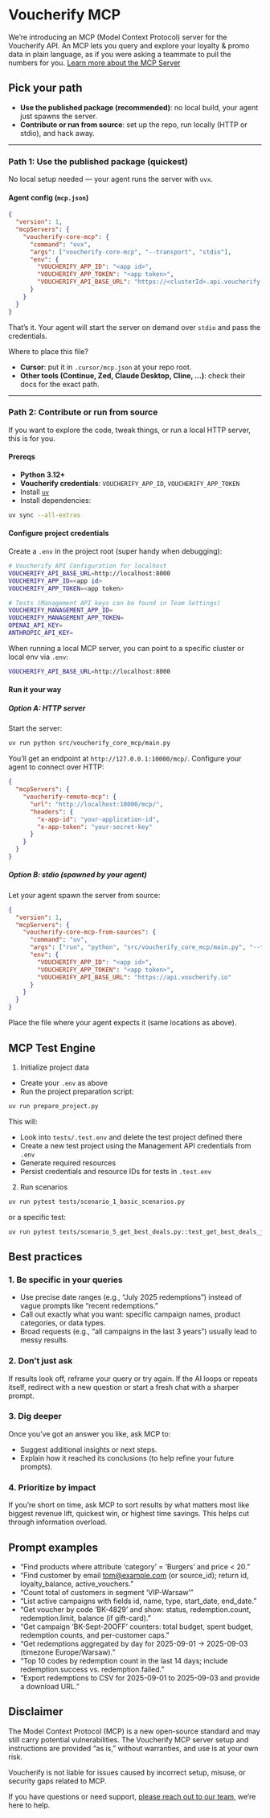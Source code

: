 # Voucherify MCP

We’re introducing an MCP (Model Context Protocol) server for the Voucherify API. An MCP lets you query and explore your loyalty & promo data in plain language, as if you were asking a teammate to pull the numbers for you.
[Learn more about the MCP Server](https://www.voucherify.io/blog/introducing-the-voucherify-mcp-server)

## Pick your path

- **Use the published package (recommended)**: no local build, your agent just spawns the server.
- **Contribute or run from source**: set up the repo, run locally (HTTP or stdio), and hack away.

---

### Path 1: Use the published package (quickest)

No local setup needed — your agent runs the server with `uvx`.  

#### Agent config (`mcp.json`)

```json
{
  "version": 1,
  "mcpServers": {
    "voucherify-core-mcp": {
      "command": "uvx",
      "args": ["voucherify-core-mcp", "--transport", "stdio"],
      "env": {
        "VOUCHERIFY_APP_ID": "<app id>",
        "VOUCHERIFY_APP_TOKEN": "<app token>",
        "VOUCHERIFY_API_BASE_URL": "https://<clusterId>.api.voucherify.io"
      }
    }
  }
}
```

That’s it. Your agent will start the server on demand over `stdio` and pass the credentials.

Where to place this file?
- **Cursor**: put it in `.cursor/mcp.json` at your repo root.
- **Other tools (Continue, Zed, Claude Desktop, Cline, …)**: check their docs for the exact path.

--- 

### Path 2: Contribute or run from source

If you want to explore the code, tweak things, or run a local HTTP server, this is for you.

#### Prereqs

- **Python 3.12+**
- **Voucherify credentials**: `VOUCHERIFY_APP_ID`, `VOUCHERIFY_APP_TOKEN`
- Install [`uv`](https://docs.astral.sh/uv/)
- Install dependencies:
```sh
uv sync --all-extras
```

#### Configure project credentials

Create a `.env` in the project root (super handy when debugging):

```sh
# Voucherify API Configuration for localhost
VOUCHERIFY_API_BASE_URL=http://localhost:8000
VOUCHERIFY_APP_ID=<app id>
VOUCHERIFY_APP_TOKEN=<app token>

# Tests (Management API keys can be found in Team Settings)
VOUCHERIFY_MANAGEMENT_APP_ID=
VOUCHERIFY_MANAGEMENT_APP_TOKEN=
OPENAI_API_KEY=
ANTHROPIC_API_KEY=
```

When running a local MCP server, you can point to a specific cluster or local env via `.env`:

```sh
VOUCHERIFY_API_BASE_URL=http://localhost:8000
```

#### Run it your way

##### Option A: HTTP server

Start the server:
```sh
uv run python src/voucherify_core_mcp/main.py
```

You’ll get an endpoint at `http://127.0.0.1:10000/mcp/`.
Configure your agent to connect over HTTP:
```json
{
  "mcpServers": {
    "voucherify-remote-mcp": {
      "url": "http://localhost:10000/mcp/",
      "headers": {
        "x-app-id": "your-application-id",
        "x-app-token": "your-secret-key"
      }
    }
  }
}
```

##### Option B: stdio (spawned by your agent)

Let your agent spawn the server from source:
```json
{
  "version": 1,
  "mcpServers": {
    "voucherify-core-mcp-from-sources": {
      "command": "uv",
      "args": ["run", "python", "src/voucherify_core_mcp/main.py", "--transport", "stdio"],
      "env": {
        "VOUCHERIFY_APP_ID": "<app id>",
        "VOUCHERIFY_APP_TOKEN": "<app token>",
        "VOUCHERIFY_API_BASE_URL": "https://api.voucherify.io"
      }
    }
  }
}
```

Place the file where your agent expects it (same locations as above). 

## MCP Test Engine

1) Initialize project data
- Create your `.env` as above
- Run the project preparation script:
```sh
uv run prepare_project.py
```
This will:
- Look into `tests/.test.env` and delete the test project defined there
- Create a new test project using the Management API credentials from `.env`
- Generate required resources
- Persist credentials and resource IDs for tests in `.test.env`

2) Run scenarios
```sh
uv run pytest tests/scenario_1_basic_scenarios.py
```
or a specific test:
```sh
uv run pytest tests/scenario_5_get_best_deals.py::test_get_best_deals_json_output
```

## Best practices

### 1. Be specific in your queries

- Use precise date ranges (e.g., “July 2025 redemptions”) instead of vague prompts like “recent redemptions.”
- Call out exactly what you want: specific campaign names, product categories, or data types.
- Broad requests (e.g., “all campaigns in the last 3 years”) usually lead to messy results.

### 2. Don’t just ask

If results look off, reframe your query or try again. If the AI loops or repeats itself, redirect with a new question or start a fresh chat with a sharper prompt.

### 3. Dig deeper

Once you’ve got an answer you like, ask MCP to:

- Suggest additional insights or next steps.
- Explain how it reached its conclusions (to help refine your future prompts).

### 4. Prioritize by impact

If you’re short on time, ask MCP to sort results by what matters most like biggest revenue lift, quickest win, or highest time savings. This helps cut through information overload.

## Prompt examples

- “Find products where attribute ‘category’ = ‘Burgers’ and price < 20.”
- “Find customer by email tom@example.com (or source_id); return id, loyalty_balance, active_vouchers.”
- “Count total of customers in segment ‘VIP-Warsaw’”
- “List active campaigns with fields id, name, type, start_date, end_date.”
- “Get voucher by code ‘BK-4829’ and show: status, redemption.count, redemption.limit, balance (if gift-card).”
- “Get campaign ‘BK-Sept-20OFF’ counters: total budget, spent budget, redemption counts, and per-customer caps.”
- “Get redemptions aggregated by day for 2025-09-01 → 2025-09-03 (timezone Europe/Warsaw).”
- “Top 10 codes by redemption count in the last 14 days; include redemption.success vs. redemption.failed.”
- “Export redemptions to CSV for 2025-09-01 to 2025-09-03 and provide a download URL.”

## **Disclaimer**

The Model Context Protocol (MCP) is a new open-source standard and may still carry potential vulnerabilities. The Voucherify MCP server setup and instructions are provided “as is,” without warranties, and use is at your own risk.

Voucherify is not liable for issues caused by incorrect setup, misuse, or security gaps related to MCP.

If you have questions or need support,  [please reach out to our team](https://www.voucherify.io/contact-support), we’re here to help.